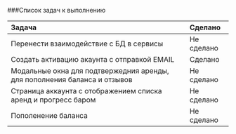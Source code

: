 ###Список задач к выполнению

| Задача                                                                    | Сделано    |
|:--------------------------------------------------------------------------|:-----------|
| Перенести взаимодействие с БД в сервисы                                   | Не сделано |
| Создать активацию акаунта с отправкой EMAIL                               | Сделано    |
| Модальные окна для подтвержедния аренды, для пополнения баланса и отзывов | Не сделано |
| Страница аккаунта с отображением списка аренд и прогресс баром            | Не сделано |
| Пополенение баланса                                                       | Не сделано |